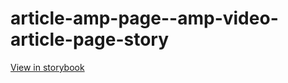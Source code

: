 # article-amp-page--amp-video-article-page-story

[View in storybook](https://raw.githack.com/Independent-Digital-News-and-Media-Ltd/standard-pwamp-sb/PR-847-sb/index.html?path=/story/article-amp-page--amp-video-article-page-story)